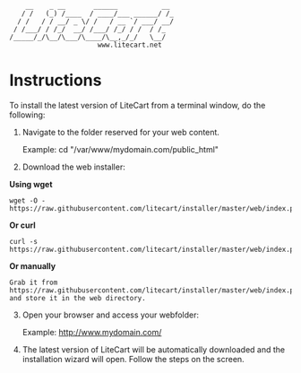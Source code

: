         __    _ __       ______           __
       / /   (_) /____  / ____/___ ______/ /_
      / /   / / __/ _ \/ /   / __ `/ ___/ __/
     / /___/ / /_/  __/ /___/ /_/ / /  / /_
    /_____/_/\__/\___/\____/\__,_/_/   \__/
                          www.litecart.net

# Instructions

To install the latest version of LiteCart from a terminal window, do the following:

1. Navigate to the folder reserved for your web content.

    Example: cd "/var/www/mydomain.com/public_html"

2. Download the web installer:

  **Using wget**

    wget -O - https://raw.githubusercontent.com/litecart/installer/master/web/index.php

  **Or curl**

    curl -s https://raw.githubusercontent.com/litecart/installer/master/web/index.php

  **Or manually**

    Grab it from https://raw.githubusercontent.com/litecart/installer/master/web/index.php and store it in the web directory.

3. Open your browser and access your webfolder:

    Example: http://www.mydomain.com/

4. The latest version of LiteCart will be automatically downloaded and the installation wizard will open. Follow the steps on the screen.
